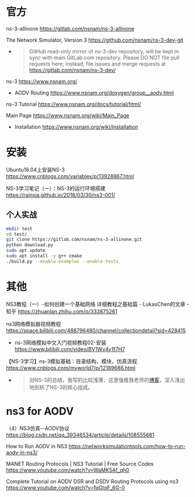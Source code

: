 
# 官方

ns-3-allinone https://gitlab.com/nsnam/ns-3-allinone

The Network Simulator, Version 3 https://github.com/nsnam/ns-3-dev-git
- > GitHub read-only mirror of ns-3-dev repository, will be kept in sync with main GitLab.com repository. Please DO NOT file pull requests here; instead, file issues and merge requests at https://gitlab.com/nsnam/ns-3-dev/

ns-3 https://www.nsnam.org/
- AODV Routing https://www.nsnam.org/doxygen/group__aodv.html

ns-3 Tutorial https://www.nsnam.org/docs/tutorial/html/

Main Page https://www.nsnam.org/wiki/Main_Page
- Installation https://www.nsnam.org/wiki/Installation

# 安装

Ubuntu18.04上安装NS-3 https://www.cnblogs.com/variablex/p/13928867.html

NS-3学习笔记（一）：NS-3的运行环境搭建 https://rainsia.github.io/2018/03/30/ns3-001/

## 个人实战

```sh
mkdir test
cd test/
git clone https://gitlab.com/nsnam/ns-3-allinone.git
python download.py
sudo apt update
sudo apt install -y g++ cmake
./build.py --enable-examples --enable-tests
```

# 其他

NS3教程（一）-如何创建一个基础网络 详细教程之基础篇 - LukasChen的文章 - 知乎 https://zhuanlan.zhihu.com/p/333875261

ns3网络模拟器视频教程 https://space.bilibili.com/488796480/channel/collectiondetail?sid=428415
- ns-3网络模拟中文入门视频教程02-安装 https://www.bilibili.com/video/BV1Wv4y1f7H7

【NS-3学习】ns-3模拟基础：目录结构，模块，仿真流程 https://www.cnblogs.com/myworld7/p/12189686.html
- > 对NS-3的总结，我写的比较浅薄，这里强推我老师的[博客](https://rainsia.github.io/)，深入浅出地剖析了NS-3的核心组成。

# ns3 for AODV

（4）NS3仿真--AODV协议 https://blog.csdn.net/qq_39346534/article/details/108555681

How to Run AODV in NS3 https://networksimulationtools.com/how-to-run-aodv-in-ns3/

MANET Routing Protocols | NS3 Tutorial | Free Source Codes https://www.youtube.com/watch?v=WaMK5Af_qh0

Complete Tutorial on AODV DSR and DSDV Routing Protocols using ns3 https://www.youtube.com/watch?v=fqGtpF_6G-0
